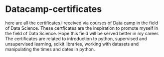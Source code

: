 # Datacamp-certificates
here are all the certificates i received via courses of Data camp in the field of Data Science. These certficates are the inspiration to promote myself in the field of Data Science. Hope this field will be served better in my career. 
The certificates are related to introduction to python, supervised and unsupervised learning, scikit libraries, working with datasets and manipulating the times and dates in python.
